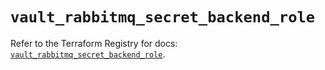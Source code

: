 # `vault_rabbitmq_secret_backend_role`

Refer to the Terraform Registry for docs: [`vault_rabbitmq_secret_backend_role`](https://registry.terraform.io/providers/hashicorp/vault/4.4.0/docs/resources/rabbitmq_secret_backend_role).
